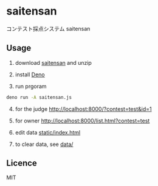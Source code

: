 # saitensan
 
コンテスト採点システム saitensan

## Usage

1. download [saitensan](https://github.com/code4fukui/saitensan/archive/refs/heads/main.zip) and unzip

2. install [Deno](https://deno.land/)

3. run prgoram
```bash
deno run -A saitensan.js
```

4. for the judge [http://localhost:8000/?contest=test&id=1](http://localhost:8000/?contest=test&id=1)

5. for owner [http://localhost:8000/list.html?contest=test](http://localhost:8000/list.html?contest=test)

6. edit data [static/index.html](blob/main/static/index.html)

7. to clear data, see [data/](blob/main/data/)

## Licence

MIT

